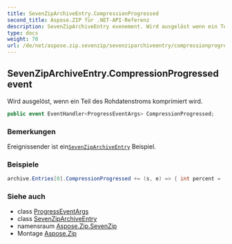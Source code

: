 ```yaml
---
title: SevenZipArchiveEntry.CompressionProgressed
second_title: Aspose.ZIP für .NET-API-Referenz
description: SevenZipArchiveEntry evenement. Wird ausgelöst wenn ein Teil des Rohdatenstroms komprimiert wird.
type: docs
weight: 70
url: /de/net/aspose.zip.sevenzip/sevenziparchiveentry/compressionprogressed/
---
```

## SevenZipArchiveEntry.CompressionProgressed event

Wird ausgelöst, wenn ein Teil des Rohdatenstroms komprimiert wird.

```csharp
public event EventHandler<ProgressEventArgs> CompressionProgressed;
```

### Bemerkungen

Ereignissender ist ein[`SevenZipArchiveEntry`](../) Beispiel.

### Beispiele

```csharp
archive.Entries[0].CompressionProgressed += (s, e) => { int percent = (int)((100 * (long)e.ProceededBytes) / entrySourceStream.Length); };
```

### Siehe auch

* class [ProgressEventArgs](../../../aspose.zip/progresseventargs/)
* class [SevenZipArchiveEntry](../)
* namensraum [Aspose.Zip.SevenZip](../../sevenziparchiveentry/)
* Montage [Aspose.Zip](../../../)


